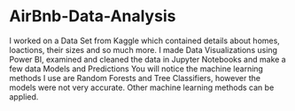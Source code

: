 # AirBnb-Data-Analysis
I worked on a Data Set from Kaggle which contained details about homes, loactions, their sizes and so much more. I made Data Visualizations using Power BI, examined and cleaned the data in Jupyter Notebooks and make a few data Models and Predictions
You will notice the machine learning methods I use are Random Forests and Tree Classifiers, however the models were not very accurate. Other machine learning methods can be applied.
